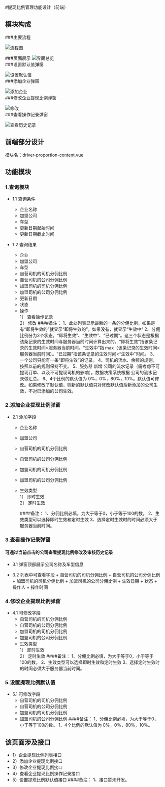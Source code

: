 #提现比例管理功能设计（前端）
## 模块构成
###主要流程   
  
![流程图](http://7xt8hn.com2.z0.glb.qiniucdn.com/liucheng.png)<br>

###页面展示 
![界面总览](http://7xt8hn.com2.z0.glb.qiniucdn.com/zongti.png)<br>
###设置默认值弹窗

![设置默认值](http://7xt8hn.com2.z0.glb.qiniucdn.com/tu1.png)<br>
###添加企业弹窗

![添加企业](http://7xt8hn.com2.z0.glb.qiniucdn.com/tu2.png)<br>
###修改企业提现比例弹窗

![修改](http://7xt8hn.com2.z0.glb.qiniucdn.com/tu4.png)<br>
###查看操作记录弹窗

![查看历史记录](http://7xt8hn.com2.z0.glb.qiniucdn.com/tu3.png)<br>

## 前端部分设计
模块名：driver-proportion-content.vue

## 功能模块 
### 1.查询模块
- 1.1 查询条件
   + 企业名称
   + 加盟公司
   + 车型
   + 更新日期起始时间
   + 更新日期截止时间

- 1.2 查询结果
    + 企业
    + 加盟公司
    + 车型
    + 自营司机的司机分佣比例
    + 自营司机的公司分佣比例
    + 加盟司机的司机分佣比例
    + 加盟司机的公司分佣比例
    + 更新日期
    + 状态
    + 操作<br>
     1） 查看操作记录<br>
     2） 修改
     ####备注：
            1、此处列表显示最新的一条的分佣比例。如果是有“即将生效的”就显示“即将生效的”。如果没有，就显示“生效中”
            2、分佣比例分为3个状态。“即将生效”、“生效中”、“已过期”。这三个状态是根据该条记录的生效时间与服务器当前时间计算出来的。“即将生效”指该条记录的生效时间>服务器当前时间。“生效中”指 max（该条记录的生效时间<服务器当前时间）。“已过期”指该条记录的生效时间<“生效中”时间。
            3、一个公司只能有一条“即将生效”的记录。
            4、司机的流水、余额的规则，按照以前的规则保持不变。
            5、服务器 新增 公司的流水记录（需考虑不可提现订单、以及不可提现司机的影响）。数据决策系统根据 公司的流水记录做汇总。
            6、4个比例的默认值为 0%，0%，80%，10%。默认值可修改。如果修改了默认值，则新的默认值只对修改默认值后新添加的公司生效，不对已添加的公司生效。
            
### 2.添加企业提现比例弹窗
  - 2.1 添加字段
    + 企业名称
    + 加盟公司
    + 自营司机的司机分佣比例
    + 自营司机的公司分佣比例
    + 加盟司机的司机分佣比例
    + 加盟司机的公司分佣比例
    + 生效类型<br>
      1） 即时生效<br>
      2） 定时生效
      
       ####备注：
               1、分佣比例必填，为大于等于0，小于等于100的数。
               2、生效类型可以选择即时生效和定时生效
               3、选择定时生效时的时间必须大于服务器当前时间。
      
  ### 3.查看操作记录弹窗
   #### 可通过当前点击的公司查看提现比例修改及审核历史记录
   
- 3.1 弹窗顶部展示公司名称及车型信息
   
- 3.2 列表中可查看字段
      + 自营司机的司机分佣比例
      + 自营司机的公司分佣比例
      + 加盟司机的司机分佣比例
      + 加盟司机的公司分佣比例
      + 生效日期
      + 状态
      + 操作人
      + 操作时间
      
 ### 4.修改企业提现比例弹窗
  - 4.1 可修改字段
     + 自营司机的司机分佣比例
     + 自营司机的公司分佣比例
     + 加盟司机的司机分佣比例
     + 加盟司机的公司分佣比例
     + 生效类型<br>
       1） 即时生效<br>
       2） 定时生效
      ####备注：
               1、分佣比例必填，为大于等于0，小于等于100的数。
               2、生效类型可以选择即时生效和定时生效
               3、选择定时生效时的时间必须大于服务器当前时间。
               
 ### 5.设置提现比例默认值
  - 5.1 可修改字段 
     + 自营司机的司机分佣比例
     + 自营司机的公司分佣比例
     + 加盟司机的司机分佣比例
     + 加盟司机的公司分佣比例
      ####备注：
               1、分佣比例必填，为大于等于0，小于等于100的数。
               1、4个比例的默认值为 0%，0%，80%，10%。
               
## 该页面涉及接口
   - 1）企业提现比例列表接口
   - 2）添加企业提现比例接口
   - 3）修改企业提现比例接口
   - 4）查看企业提现比例操作记录接口
   - 5）设置提现比例默认值接口
   ####备注：
           1、接口暂未开发。